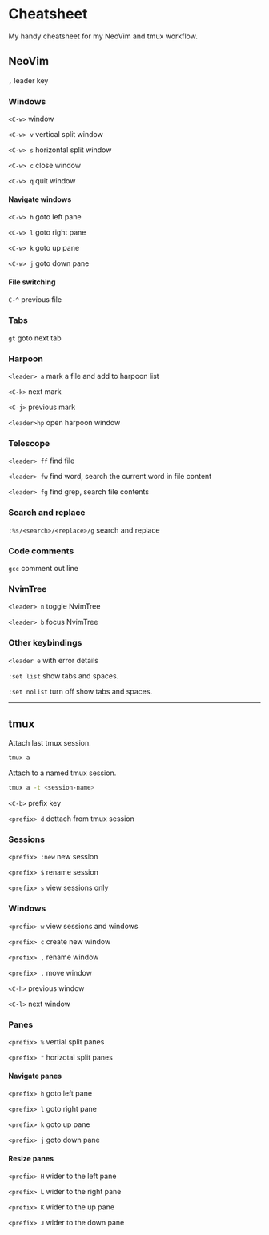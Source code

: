 # Cheatsheet

My handy cheatsheet for my NeoVim and tmux workflow.

## NeoVim

`,` leader key

### Windows

`<C-w>` window

`<C-w> v` vertical split window

`<C-w> s` horizontal split window

`<C-w> c` close window

`<C-w> q` quit window

#### Navigate windows

`<C-w> h` goto left pane

`<C-w> l` goto right pane

`<C-w> k` goto up pane

`<C-w> j` goto down pane

#### File switching

`C-^` previous file

### Tabs

`gt` goto next tab

### Harpoon

`<leader> a` mark a file and add to harpoon list

`<C-k>` next mark

`<C-j>` previous mark

`<leader>hp` open harpoon window 

### Telescope

`<leader> ff` find file

`<leader> fw` find word, search the current word in file content

`<leader> fg` find grep, search file contents


### Search and replace

`:%s/<search>/<replace>/g` search and replace


### Code comments

`gcc` comment out line


### NvimTree

`<leader> n` toggle NvimTree

`<leader> b` focus NvimTree


### Other keybindings

`<leader e` with error details

`:set list` show tabs and spaces.

`:set nolist` turn off show tabs and spaces.

---


## tmux

Attach last tmux session.

```sh
tmux a
```

Attach to a named tmux session.

```sh
tmux a -t <session-name>
```

`<C-b>` prefix key

`<prefix> d` dettach from tmux session


### Sessions

`<prefix> :new` new session

`<prefix> $` rename session

`<prefix> s` view sessions only
 

### Windows

`<prefix> w` view sessions and windows

`<prefix> c` create new window

`<prefix> ,` rename window

`<prefix> .` move window

`<C-h>` previous window

`<C-l>` next window


### Panes

`<prefix> %` vertial split panes

`<prefix> "` horizotal split panes

#### Navigate panes

`<prefix> h` goto left pane

`<prefix> l` goto right pane

`<prefix> k` goto up pane

`<prefix> j` goto down pane

#### Resize panes

`<prefix> H` wider to the left pane

`<prefix> L` wider to the right pane

`<prefix> K` wider to the up pane

`<prefix> J` wider to the down pane

